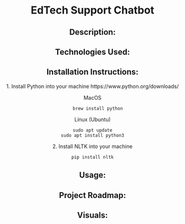 <div style="text-align: center;">
    <h1>EdTech Support Chatbot</h1>
    <h2>Description: </h2>
    <h2>Technologies Used: </h2>
    <h2>Installation Instructions: </h2>
    <p>
    1. Install Python into your machine https://www.python.org/downloads/
    </p>
    <p>
     MacOS
        
        brew install python
</p>
<p> Linux (Ubuntu)

    sudo apt update
    sudo apt install python3
</p>
<p>
  2. Install NLTK into your machine
   
    pip install nltk
    
</p>
 


 <h2>Usage: </h2>
    <h2>Project Roadmap: </h2>
    <h2>Visuals: </h2>
    
